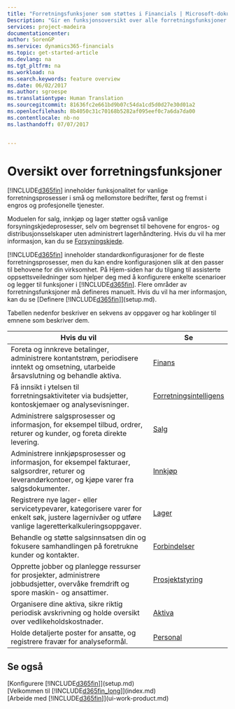 ```yaml
---
title: "Forretningsfunksjoner som støttes i Financials | Microsoft-dokumentasjon"
Description: "Gir en funksjonsoversikt over alle forretningsfunksjoner og avdelinger som støttes av moduler, for eksempel finans, lager og prosjektledelse."
services: project-madeira
documentationcenter: 
author: SorenGP
ms.service: dynamics365-financials
ms.topic: get-started-article
ms.devlang: na
ms.tgt_pltfrm: na
ms.workload: na
ms.search.keywords: feature overview
ms.date: 06/02/2017
ms.author: sgroespe
ms.translationtype: Human Translation
ms.sourcegitcommit: 81636fc2e661bd9b07c54da1cd5d0d27e30d01a2
ms.openlocfilehash: 8b4050c31c70168b5282af095eef0c7a6da7da00
ms.contentlocale: nb-no
ms.lasthandoff: 07/07/2017


---
```

# <a name="overview-of-business-functionality"></a>Oversikt over forretningsfunksjoner
[!INCLUDE[d365fin](includes/d365fin_md.md)] inneholder funksjonalitet for vanlige forretningsprosesser i små og mellomstore bedrifter, først og fremst i engros og profesjonelle tjenester.

Moduelen for salg, innkjøp og lager støtter også vanlige forsyningskjedeprosesser, selv om begrenset til behovene for engros- og distribusjonsselskaper uten administrert lagerhåndtering. Hvis du vil ha mer informasjon, kan du se [Forsyningskjede](madeira-supply-chain.md).

[!INCLUDE[d365fin](includes/d365fin_md.md)] inneholder standardkonfigurasjoner for de fleste forretningsprosesser, men du kan endre konfigurasjonen slik at den passer til behovene for din virksomhet. På Hjem-siden har du tilgang til assisterte oppsettsveiledninger som hjelper deg med å konfigurere enkelte scenarioer og legger til funksjoner i [!INCLUDE[d365fin](includes/d365fin_md.md)]. Flere områder av forretningsfunksjoner må defineres manuelt. Hvis du vil ha mer informasjon, kan du se [Definere [!INCLUDE[d365fin](includes/d365fin_md.md)]](setup.md).

Tabellen nedenfor beskriver en sekvens av oppgaver og har koblinger til emnene som beskriver dem.

| Hvis du vil | Se |
| --- | --- |
| Foreta og innkreve betalinger, administrere kontantstrøm, periodisere inntekt og omsetning, utarbeide årsavslutning og behandle aktiva. |[Finans](finance.md) |
|Få innsikt i ytelsen til forretningsaktiviteter via budsjetter, kontoskjemaer og analysevisninger.|[Forretningsintelligens](bi.md)|
| Administrere salgsprosesser og informasjon, for eksempel tilbud, ordrer, returer og kunder, og foreta direkte levering. |[Salg](sales-manage-sales.md) |
| Administrere innkjøpsprosesser og informasjon, for eksempel fakturaer, salgsordrer, returer og leverandørkontoer, og kjøpe varer fra salgsdokumenter. |[Innkjøp](purchasing-manage-purchasing.md) |
| Registrere nye lager- eller servicetypevarer, kategorisere varer for enkelt søk, justere lagernivåer og utføre vanlige lageretterkalkuleringsoppgaver. |[Lager](inventory-manage-inventory.md) |
| Behandle og støtte salgsinnsatsen din og fokusere samhandlingen på foretrukne kunder og kontakter. |[Forbindelser](marketing-relationship-management.md) |
| Opprette jobber og planlegge ressurser for prosjekter, administrere jobbudsjetter, overvåke fremdrift og spore maskin- og ansattimer. |[Prosjektstyring](projects-manage-projects.md) |
| Organisere dine aktiva, sikre riktig periodisk avskrivning og holde oversikt over vedlikeholdskostnader. |[Aktiva](fa-manage.md) |
| Holde detaljerte poster for ansatte, og registrere fravær for analyseformål. |[Personal](hr-manage-human-resources.md) |

## <a name="see-also"></a>Se også
[Konfigurere [!INCLUDE[d365fin](includes/d365fin_md.md)]](setup.md)  
[Velkommen til [!INCLUDE[d365fin_long](includes/d365fin_long_md.md)]](index.md)  
[Arbeide med [!INCLUDE[d365fin](includes/d365fin_md.md)]](ui-work-product.md)  

